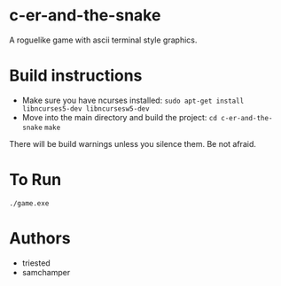# c-er-and-the-snake
A roguelike game with ascii terminal style graphics.

# Build instructions
- Make sure you have ncurses installed:
`sudo apt-get install libncurses5-dev libncursesw5-dev`
- Move into the main directory and build the project:
`cd c-er-and-the-snake`
`make`

There will be build warnings unless you silence them. Be not afraid.

# To Run
`./game.exe`

# Authors

- triested
- samchamper


